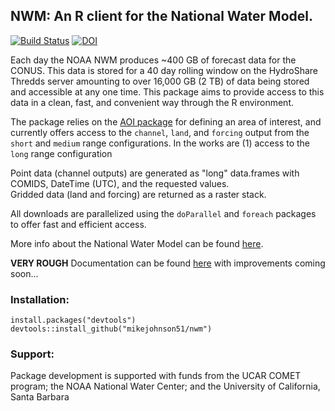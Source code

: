 ## NWM: An R client for the National Water Model.

[![Build Status](https://travis-ci.org/mikejohnson51/NWM.svg?branch=master)](https://travis-ci.org/mikejohnson51/NWM) [![DOI](https://zenodo.org/badge/97059997.svg)](https://zenodo.org/badge/latestdoi/97059997)

Each day the NOAA NWM produces ~400 GB of forecast data for the CONUS. This data is stored for a 40 day rolling window on the HydroShare Thredds server amounting to over 16,000 GB (2 TB) of data being stored and accessible at any one time. This package aims to provide access to this data in a clean, fast, and convenient way through the R environment. <br>

The package relies on the [AOI package](https://github.com/mikejohnson51/AOI) 
for defining an area of interest, and currently offers access to the `channel`, `land`, and `forcing` output
from the `short` and `medium` range configurations. In the works are (1) access to the `long` range configuration<br>

Point data (channel outputs) are generated as "long" data.frames with COMIDS, DateTime (UTC), and the requested values. <br>
Gridded data (land and forcing) are returned as a raster stack. <br>

All downloads are parallelized using the `doParallel` and `foreach` packages to offer fast and efficient access.
<br>

More info about the National Water Model can be found [here](http://water.noaa.gov/about/nwm).

**VERY ROUGH** Documentation can be found [here]( https://mikejohnson51.github.io/NWM/) with improvements coming soon...

### Installation:

```
install.packages("devtools")
devtools::install_github("mikejohnson51/nwm")
```

### Support:

Package development is supported with funds from the UCAR COMET program; the NOAA National Water Center; and the University of California, Santa Barbara
